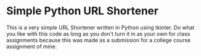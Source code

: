 # Simple Python URL Shortener
This is a very simple URL Shortener written in Python using tkinter. Do what you like with this code as long as you don't turn it in as your own for class assignments because this was made as a submission for a college course assignment of mine.
